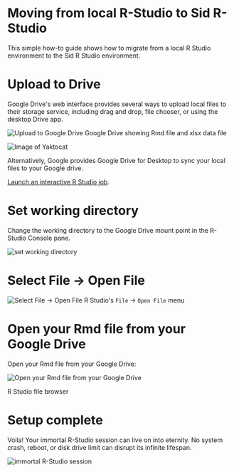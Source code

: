 # Moving from local R-Studio to Sid R-Studio

This simple how-to guide shows how to migrate from a local R Studio environment to the Sid R Studio environment.

# Upload to Drive 

Google Drive's web interface provides several ways to upload local files to their storage service, including drag and drop, file chooser, or using the desktop Drive app.

![Upload to Google Drive](https://blobscdn.gitbook.com/v0/b/gitbook-28427.appspot.com/o/assets%2F-Lp-J4FRkNjGVUHcJnwd%2F-LrKuef39VnD2vTdNiAO%2F-LrKwk6m7DTyOjWEo4U0%2FScreen%20Shot%202019-10-16%20at%203.00.40%20PM.png?alt=media&token=d1aff095-3c41-4e22-acb8-14b45e22caa1)
Google Drive showing Rmd file and xlsx data file

![Image of Yaktocat](https://octodex.github.com/images/yaktocat.png)

Alternatively, Google provides Google Drive for Desktop to sync your local files to your Google drive.

[Launch an interactive R Studio job](https://hmdc.gitbook.io/sid/#launch-an-interactive-application-from-the-dashboard).

# Set working directory

Change the working directory to the Google Drive mount point in the R-Studio Console pane.

![set working directory](https://blobscdn.gitbook.com/v0/b/gitbook-28427.appspot.com/o/assets%2F-Lp-J4FRkNjGVUHcJnwd%2F-LrKuef39VnD2vTdNiAO%2F-LrL24AviR0z48ZAZKwX%2FScreen%20Shot%202019-10-16%20at%203.26.20%20PM.png?alt=media&token=7ddd8c56-b032-40f6-87e6-f33c6561c658)

# Select File -> Open File

![Select File -> Open File](https://blobscdn.gitbook.com/v0/b/gitbook-28427.appspot.com/o/assets%2F-Lp-J4FRkNjGVUHcJnwd%2F-LrKuef39VnD2vTdNiAO%2F-LrL24B1liMwYIMFeDcy%2FScreen%20Shot%202019-10-16%20at%203.11.27%20PM.png?alt=media&token=85b8979a-35a2-49a6-8adb-8bd8f9c1aa9e)
R Studio's `File` -> `Open File` menu

# Open your Rmd file from your Google Drive

Open your Rmd file from your Google Drive:

![Open your Rmd file from your Google Drive](https://blobscdn.gitbook.com/v0/b/gitbook-28427.appspot.com/o/assets%2F-Lp-J4FRkNjGVUHcJnwd%2F-LrKuef39VnD2vTdNiAO%2F-LrL24AqNdcjVHAa-uIV%2FScreen%20Shot%202019-10-16%20at%203.27.01%20PM.png?alt=media&token=e420d7ef-7713-4328-aeca-83fa1fb9b4fb)

R Studio file browser

# Setup complete

Voila!  Your immortal R-Studio session can live on into eternity.  No system crash, reboot, or disk drive limit can disrupt its infinite lifespan.

![immortal R-Studio session](https://blobscdn.gitbook.com/v0/b/gitbook-28427.appspot.com/o/assets%2F-Lp-J4FRkNjGVUHcJnwd%2F-LrL58ebDLUP2BkTZf0P%2F-LrL63tH34o1f-J-jowr%2FScreen%20Shot%202019-10-16%20at%203.46.50%20PM.png?alt=media&token=08820455-f517-495d-ace3-873d85fe6bac)
